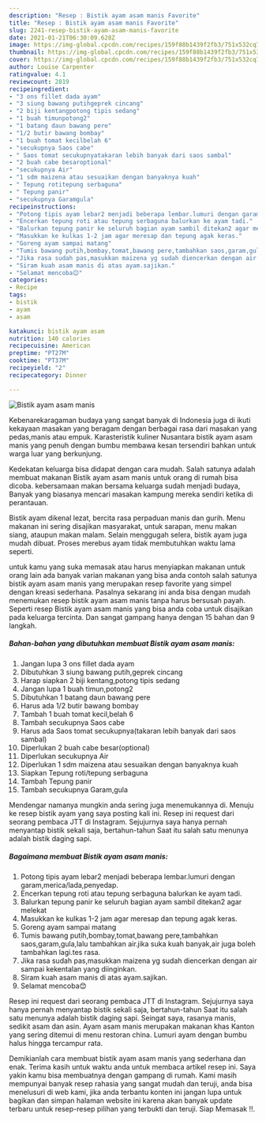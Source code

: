 ```yaml
---
description: "Resep : Bistik ayam asam manis Favorite"
title: "Resep : Bistik ayam asam manis Favorite"
slug: 2241-resep-bistik-ayam-asam-manis-favorite
date: 2021-01-21T06:30:09.628Z
image: https://img-global.cpcdn.com/recipes/159f88b1439f2fb3/751x532cq70/bistik-ayam-asam-manis-foto-resep-utama.jpg
thumbnail: https://img-global.cpcdn.com/recipes/159f88b1439f2fb3/751x532cq70/bistik-ayam-asam-manis-foto-resep-utama.jpg
cover: https://img-global.cpcdn.com/recipes/159f88b1439f2fb3/751x532cq70/bistik-ayam-asam-manis-foto-resep-utama.jpg
author: Louise Carpenter
ratingvalue: 4.1
reviewcount: 2819
recipeingredient:
- "3 ons fillet dada ayam"
- "3 siung bawang putihgeprek cincang"
- "2 biji kentangpotong tipis sedang"
- "1 buah timunpotong2"
- "1 batang daun bawang pere"
- "1/2 butir bawang bombay"
- "1 buah tomat kecilbelah 6"
- "secukupnya Saos cabe"
- " Saos tomat secukupnyatakaran lebih banyak dari saos sambal"
- "2 buah cabe besaroptional"
- "secukupnya Air"
- "1 sdm maizena atau sesuaikan dengan banyaknya kuah"
- " Tepung rotitepung serbaguna"
- " Tepung panir"
- "secukupnya Garamgula"
recipeinstructions:
- "Potong tipis ayam lebar2 menjadi beberapa lembar.lumuri dengan garam,merica/lada,penyedap."
- "Encerkan tepung roti atau tepung serbaguna balurkan ke ayam tadi."
- "Balurkan tepung panir ke seluruh bagian ayam sambil ditekan2 agar melekat"
- "Masukkan ke kulkas 1-2 jam agar meresap dan tepung agak keras."
- "Goreng ayam sampai matang"
- "Tumis bawang putih,bombay,tomat,bawang pere,tambahkan saos,garam,gula,lalu tambahkan air.jika suka kuah banyak,air juga boleh tambahkan lagi.tes rasa."
- "Jika rasa sudah pas,masukkan maizena yg sudah diencerkan dengan air sampai kekentalan yang diinginkan."
- "Siram kuah asam manis di atas ayam.sajikan."
- "Selamat mencoba😊"
categories:
- Recipe
tags:
- bistik
- ayam
- asam

katakunci: bistik ayam asam 
nutrition: 140 calories
recipecuisine: American
preptime: "PT27M"
cooktime: "PT37M"
recipeyield: "2"
recipecategory: Dinner

---
```



![Bistik ayam asam manis](https://img-global.cpcdn.com/recipes/159f88b1439f2fb3/751x532cq70/bistik-ayam-asam-manis-foto-resep-utama.jpg)

Kebenarekaragaman budaya yang sangat banyak di Indonesia juga di ikuti kekayaan masakan yang beragam dengan berbagai rasa dari masakan yang pedas,manis atau empuk. Karasteristik kuliner Nusantara bistik ayam asam manis yang penuh dengan bumbu membawa kesan tersendiri bahkan untuk warga luar yang berkunjung.


Kedekatan keluarga bisa didapat dengan cara mudah. Salah satunya adalah membuat makanan Bistik ayam asam manis untuk orang di rumah bisa dicoba. kebersamaan makan bersama keluarga sudah menjadi budaya, Banyak yang biasanya mencari masakan kampung mereka sendiri ketika di perantauan.

Bistik ayam dikenal lezat, bercita rasa perpaduan manis dan gurih. Menu makanan ini sering disajikan masyarakat, untuk sarapan, menu makan siang, ataupun makan malam. Selain menggugah selera, bistik ayam juga mudah dibuat. Proses merebus ayam tidak membutuhkan waktu lama seperti.

untuk kamu yang suka memasak atau harus menyiapkan makanan untuk orang lain ada banyak varian makanan yang bisa anda contoh salah satunya bistik ayam asam manis yang merupakan resep favorite yang simpel dengan kreasi sederhana. Pasalnya sekarang ini anda bisa dengan mudah menemukan resep bistik ayam asam manis tanpa harus bersusah payah.
Seperti resep Bistik ayam asam manis yang bisa anda coba untuk disajikan pada keluarga tercinta. Dan sangat gampang hanya dengan 15 bahan dan 9 langkah.


<!--inarticleads1-->

##### Bahan-bahan yang dibutuhkan membuat Bistik ayam asam manis:

1. Jangan lupa 3 ons fillet dada ayam
1. Dibutuhkan 3 siung bawang putih,geprek cincang
1. Harap siapkan 2 biji kentang,potong tipis sedang
1. Jangan lupa 1 buah timun,potong2
1. Dibutuhkan 1 batang daun bawang pere
1. Harus ada 1/2 butir bawang bombay
1. Tambah 1 buah tomat kecil,belah 6
1. Tambah secukupnya Saos cabe
1. Harus ada  Saos tomat secukupnya(takaran lebih banyak dari saos sambal)
1. Diperlukan 2 buah cabe besar(optional)
1. Diperlukan secukupnya Air
1. Diperlukan 1 sdm maizena atau sesuaikan dengan banyaknya kuah
1. Siapkan  Tepung roti/tepung serbaguna
1. Tambah  Tepung panir
1. Tambah secukupnya Garam,gula


Mendengar namanya mungkin anda sering juga menemukannya di. Menuju ke resep bistik ayam yang saya posting kali ini. Resep ini request dari seorang pembaca JTT di Instagram. Sejujurnya saya hanya pernah menyantap bistik sekali saja, bertahun-tahun Saat itu salah satu menunya adalah bistik daging sapi. 

<!--inarticleads2-->

##### Bagaimana membuat  Bistik ayam asam manis:

1. Potong tipis ayam lebar2 menjadi beberapa lembar.lumuri dengan garam,merica/lada,penyedap.
1. Encerkan tepung roti atau tepung serbaguna balurkan ke ayam tadi.
1. Balurkan tepung panir ke seluruh bagian ayam sambil ditekan2 agar melekat
1. Masukkan ke kulkas 1-2 jam agar meresap dan tepung agak keras.
1. Goreng ayam sampai matang
1. Tumis bawang putih,bombay,tomat,bawang pere,tambahkan saos,garam,gula,lalu tambahkan air.jika suka kuah banyak,air juga boleh tambahkan lagi.tes rasa.
1. Jika rasa sudah pas,masukkan maizena yg sudah diencerkan dengan air sampai kekentalan yang diinginkan.
1. Siram kuah asam manis di atas ayam.sajikan.
1. Selamat mencoba😊


Resep ini request dari seorang pembaca JTT di Instagram. Sejujurnya saya hanya pernah menyantap bistik sekali saja, bertahun-tahun Saat itu salah satu menunya adalah bistik daging sapi. Seingat saya, rasanya manis, sedikit asam dan asin. Ayam asam manis merupakan makanan khas Kanton yang sering ditemui di menu restoran china. Lumuri ayam dengan bumbu halus hingga tercampur rata. 

Demikianlah cara membuat bistik ayam asam manis yang sederhana dan enak. Terima kasih untuk waktu anda untuk membaca artikel resep ini. Saya yakin kamu bisa membuatnya dengan gampang di rumah. Kami masih mempunyai banyak resep rahasia yang sangat mudah dan teruji, anda bisa menelusuri di web kami, jika anda terbantu konten ini jangan lupa untuk bagikan dan simpan halaman website ini karena akan banyak update terbaru untuk resep-resep pilihan yang terbukti dan teruji. Siap Memasak !!. 
